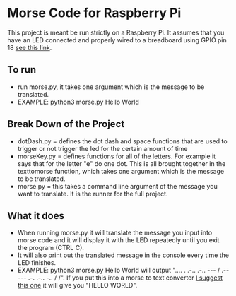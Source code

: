 # Morse Code for Raspberry Pi

This project is meant be run strictly on a Raspberry Pi. It assumes that you have an LED connected and properly wired to a breadboard using GPIO pin 18 [see this link](https://cdn.shopify.com/s/files/1/0176/3274/files/LEDs-BB400-1LED_bb_grande.png?6398700510979146820).

## To run 
 - run morse.py, it takes one argument which is the message to be translated. 
 - EXAMPLE: python3 morse.py Hello World

## Break Down of the Project
  - dotDash.py = defines the dot dash and space functions that are used to trigger or not trigger the led for the certain amount of time
  - morseKey.py = defines functions for all of the letters. For example it says that for the letter "e" do one dot. This is all brought together in the texttomorse function, which takes one argument which is the message to be translated.
  - morse.py = this takes a command line argument of the message you want to translate. It is the runner for the full project.

## What it does
 - When running morse.py it will translate the message you input into morse code and it will display it with the LED repeatedly until you exit the program (CTRL C).
 - It will also print out the translated message in the console every time the LED finishes.
 - EXAMPLE: python3 morse.py Hello World will output ".... . .-.. .-.. --- / .-- --- .-. .-.. -.. / /". If you put this into a morse to text converter [I suggest this one](https://morsecode.scphillips.com/translator.html) it will give you "HELLO WORLD".
